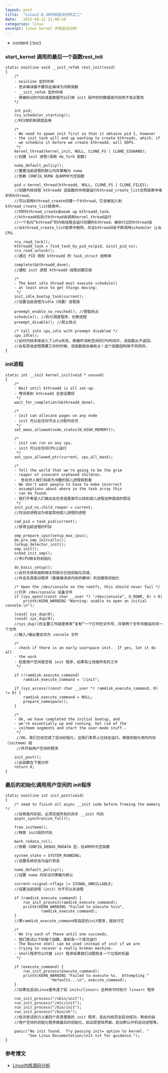 ```yaml
---
layout: post
title:  "Linux2.6.38内核启动分析之二"
date:   2015-08-12 21:40:10
categories: linux
excerpt: linux kernel 内核启动分析
---
```


* content
{:toc}


### start_kernel 调用的最后一个函数rest_init

	static noinline void __init_refok rest_init(void)
	{
		/*
		- noinline 宏的作用
		- 告诉编译器不要将此编译为内联函数
		- __init_refok 宏的作用
		- 使被标记的代码或者数据可以引用 init 段中的的数据或代码而不发出警告
		*/

		int pid;
		rcu_scheduler_starting();
		//RCU锁机制调度启用

		/*
	 	- We need to spawn init first so that it obtains pid 1, however
	 	- the init task will end up wanting to create kthreads, which, if
	 	- we schedule it before we create kthreadd, will OOPS.
		 */
		kernel_thread(kernel_init, NULL, CLONE_FS | CLONE_SIGHAND);
		//创建 init 进程(调用 do_fork 函数)

		numa_default_policy();
		//重置当前进程的默认内存策略为 numa 
		//依赖 CONFIG_NUMA 在ARM中为空函数

		pid = kernel_thread(kthreadd, NULL, CLONE_FS | CLONE_FILES);
		//创建内核线程 kthreadd 该函数的作用是运行kthread_create_list全局链表中维护的kthread。
		//可以调用kthread_create创建一个kthread，它会被加入到kthread_create_list链表中，
		//同时kthread_create会weak up kthreadd_task。
		//kthreadd在执行kthread会调用kernel_thread运行
		//一个名叫“kthread”的内核线程去运行创建的kthread，被执行过的kthread会
		//从kthread_create_list链表中删除，并且kthreadd会不断调用scheduler 让出CPU。

		rcu_read_lock();
		kthreadd_task = find_task_by_pid_ns(pid, &init_pid_ns);
		rcu_read_unlock();
		//通过 PID 得到 kthreadd 的 task_struct 结构体

		complete(&kthreadd_done);
		//通知 init 进程 kthreadd 线程创建完成

		/*
	 	- The boot idle thread must execute schedule()
	 	- at least once to get things moving:
		 */
		init_idle_bootup_task(current);
		//设置当前进程为idle（闲置）进程类

		preempt_enable_no_resched(); //使能抢占
		schedule(); //执行调度程序，切换进程
		preempt_disable(); //禁止抢占

		/* Call into cpu_idle with preempt disabled */
		cpu_idle();
		//此时内核本体进入了idle状态，用循环消耗空闲的CPU时间片，该函数从不返回。
		//在有其他进程需要工作的时候，该函数就会被抢占！这个函数因构架不同而异。
	}


### init进程

	static int __init kernel_init(void * unused)
	{
		/*
	 	- Wait until kthreadd is all set-up.
	 	- 等待直到 kthreadd 全部设置好
		 */
		wait_for_completion(&kthreadd_done);

		/*
	 	- init can allocate pages on any node
	 	- init 可以在任何节点上分配内存页
		 */
		set_mems_allowed(node_states[N_HIGH_MEMORY]);

		/*
	 	- init can run on any cpu.
	 	- init 可以在任何CPU上运行
		 */
		set_cpus_allowed_ptr(current, cpu_all_mask);

		/*
	 	- Tell the world that we're going to be the grim
	 	- reaper of innocent orphaned children.
	 	-  告诉世人我们将成为冷酷的孤儿进程收割者
	 	- We don't want people to have to make incorrect
	 	- assumptions about where in the task array this
	 	- can be found.
	 	- 我们不希望人们做出在任务组里面可以找到孤儿进程这种错误的假设
		 */
		init_pid_ns.child_reaper = current;
		//将当前进程设为收留其他孤儿进程的进程

		cad_pid = task_pid(current);
		//获得当前进程的PID

		smp_prepare_cpus(setup_max_cpus);
		do_pre_smp_initcalls();
		lockup_detector_init();
		smp_init();
		sched_init_smp();
		//多CPU相关的初始化

		do_basic_setup();
		//此时与体系结构相关的部分已经初始化完成，
		//外设及其驱动程序（直接编译进内核的模块）的加载和初始化

		/* Open the /dev/console on the rootfs, this should never fail */
		//打开 /dev/console 设备文件
		if (sys_open((const char __user *) "/dev/console", O_RDWR, 0) < 0)
			printk(KERN_WARNING "Warning: unable to open an initial console.\n");

		(void) sys_dup(0);
		(void) sys_dup(0);
		//sys_dup()的主要工作就是用来“复制”一个打开的文件号，并使两个文件号都指向同一个文件
		//输入/输出重定向为 console 文件

		/*
	 	- check if there is an early userspace init.  If yes, let it do all
	 	- the work
	 	- 检查用户空间是否有 init 程序，如果有让他做所有的工作
		 */

		if (!ramdisk_execute_command)
			ramdisk_execute_command = "/init";

		if (sys_access((const char __user *) ramdisk_execute_command, 0) != 0) {
			ramdisk_execute_command = NULL;
			prepare_namespace();
		}

		/*
	 	- Ok, we have completed the initial bootup, and
	 	- we're essentially up and running. Get rid of the
	 	- initmem segments and start the user-mode stuff..
		 */
		 //OK，我们已经完成了启动初始化，且我们本质上已经在运行。释放初始化用的内存（initmem）段
		 //并开始用户空间的程序

		init_post();
		//此函数在下面分析
		return 0;
	}

### 最后的初始化调用用户空间的 init程序

	static noinline int init_post(void)
	{
		/* need to finish all async __init code before freeing the memory */
		//在释放内存前，必须完成所有的异步 __init 代码
		async_synchronize_full();

		free_initmem();
		//释放 init段的代码

		mark_rodata_ro();
		//依赖 CONFIG_DEBUG_RODATA 宏，在ARM中为空函数

		system_state = SYSTEM_RUNNING;
		//设置系统状态为运行状态

		numa_default_policy();
		//设置 numa 内存访问策略为默认

		current->signal->flags |= SIGNAL_UNKILLABLE;
		//设置当前进程（init）为不可以杀进程

		if (ramdisk_execute_command) {
			run_init_process(ramdisk_execute_command);
			printk(KERN_WARNING "Failed to execute %s\n",
					ramdisk_execute_command);
		}
		//果ramdisk_execute_command有指定的init程序，就执行它

		/*
	 	- We try each of these until one succeeds.
	 	- 我们尝试以下的每个函数，直到有一个成功运行
	 	- The Bourne shell can be used instead of init if we are
	 	- trying to recover a really broken machine.
	 	- shell程序可以代替 init 程序如果我们试图恢复一个垃圾的机器
		 */

		if (execute_command) {
			run_init_process(execute_command);
			printk(KERN_WARNING "Failed to execute %s.  Attempting "
						"defaults...\n", execute_command);
		}
		//如果在启动Linux是传递了如 init=/linuxrc 这种命令时执行 linuxrc 程序

		run_init_process("/sbin/init");
		run_init_process("/etc/init");
		run_init_process("/bin/init");
		run_init_process("/bin/sh");
		//依次尝试执行上面四个目录里面的 init 程序，至此内核完全启动成功，剩余的由
		//用户空间的初始化程序做最后的初始化，如出现登陆界面，启动默认开机启动进程等。

		panic("No init found.  Try passing init= option to kernel. "
		      "See Linux Documentation/init.txt for guidance.");
	}

### 参考博文

* [Linux内核源码分析](http://blog.chinaunix.net/uid-20543672-id-3172321.html)

